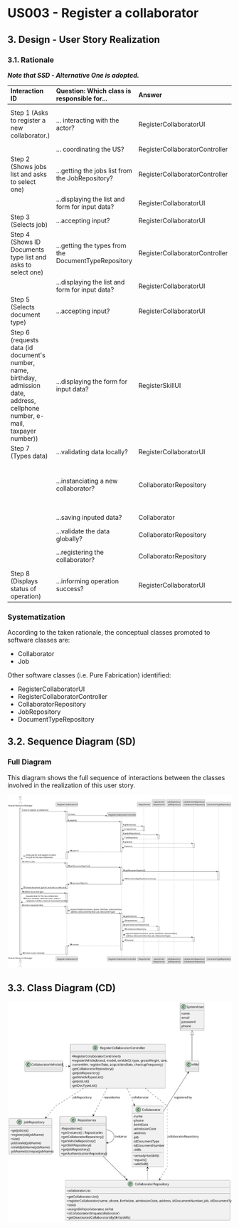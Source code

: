 # US003 - Register a collaborator

## 3. Design - User Story Realization

### 3.1. Rationale

_**Note that SSD - Alternative One is adopted.**_

| Interaction ID                                                                                                                      | Question: Which class is responsible for...             | Answer                         | Justification (with patterns)                                                                                                       |
|:------------------------------------------------------------------------------------------------------------------------------------|:--------------------------------------------------------|:-------------------------------|:------------------------------------------------------------------------------------------------------------------------------------|
| Step 1 (Asks to register a new collaborator.)  		                                                                                   | 	... interacting with the actor?                        | RegisterCollaboratorUI         | Pure Fabrication: there is no reason to assign this responsibility to any existing class in the Domain Model.                       |
| 			  		                                                                                                                             | 	... coordinating the US?                               | RegisterCollaboratorController | Controller                                                                                                                          |
| Step 2 (Shows jobs list and asks to select one) 		                                                                                  | 	...getting the jobs list from the JobRepository?						 | RegisterCollaboratorController | Controller                                                                                                                          |
| 		                                                                                                                                  | 	...displaying the list and form for input data?						  | RegisterCollaboratorUI         | IE: is responsible for user interaction.                                                                                            |
| Step 3 (Selects job) 		                                                                                                             | 	...accepting input?                                    | RegisterCollaboratorUI         | IE: is responsible for user interaction                       |
| Step 4 (Shows ID Documents type list and asks to select one)                                                                        | ...getting the types from the DocumentTypeRepository    | RegisterCollaboratorController | Controller                                                                                                                          |
| 		                                                                                                                                  | 	...displaying the list and form for input data?						  | RegisterCollaboratorUI         | IE: is responsible for user interaction.                                                                                            |
| Step 5 (Selects document type) 		                                                                                                   | 	...accepting input?                                    | RegisterCollaboratorUI         | IE: is responsible for user interaction                       |
| Step 6 (requests data (id document's number, name, birthday, admission date, address, cellphone number, e-mail, taxpayer number))		 | 	...displaying the form for input data?						           | RegisterSkillUI                | IE: is responsible for user interaction.                                                                                            |
| Step 7 (Types data) 		                                                                                                              | 	...validating data locally?                            | RegisterCollaboratorUI         | IE: Knows the inputted data                                                                                                         |
| 		                                                                                                                                  | 	...instanciating a new collaborator?                   | CollaboratorRepository         | Pure Fabrication: the CollaboratorRepository is the only class that follows the rules to be a creator class (contains Collaborator) |
|                                                                                                                                     | ...saving inputed data?                                 | Collaborator                   | IE: the created object has its own data.                                                                                            |
|                                                                                                                                     | ...validate the data globally?                          | CollaboratorRepository         | IE: knows all the collaborators                                                                                                     |
|                                                                                                                                     | ...registering the collaborator?                        | CollaboratorRepository         | IE: contains all the registered collaborators                                                                                       |
| Step 8 (Displays status of operation)		                                                                                             | 	...informing operation success?             | RegisterCollaboratorUI         | IE: Responsible for user interaction.                                                                                |

### Systematization ##

According to the taken rationale, the conceptual classes promoted to software classes are:

* Collaborator
* Job

Other software classes (i.e. Pure Fabrication) identified:

* RegisterCollaboratorUI
* RegisterCollaboratorController
* CollaboratorRepository
* JobRepository
* DocumentTypeRepository


## 3.2. Sequence Diagram (SD)

### Full Diagram

This diagram shows the full sequence of interactions between the classes involved in the realization of this user story.

![Sequence Diagram - Full](svg/us003-sequence-diagram.svg)

## 3.3. Class Diagram (CD)

![Class Diagram](svg/us003-class-diagram.svg)